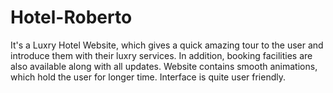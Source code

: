 # Hotel-Roberto
It's a Luxry Hotel Website, which gives a quick amazing tour to the user and introduce them with their luxry services.
In addition, booking facilities are also available along with all updates. 
Website contains smooth animations, which hold the user for longer time.
Interface is quite user friendly. 
